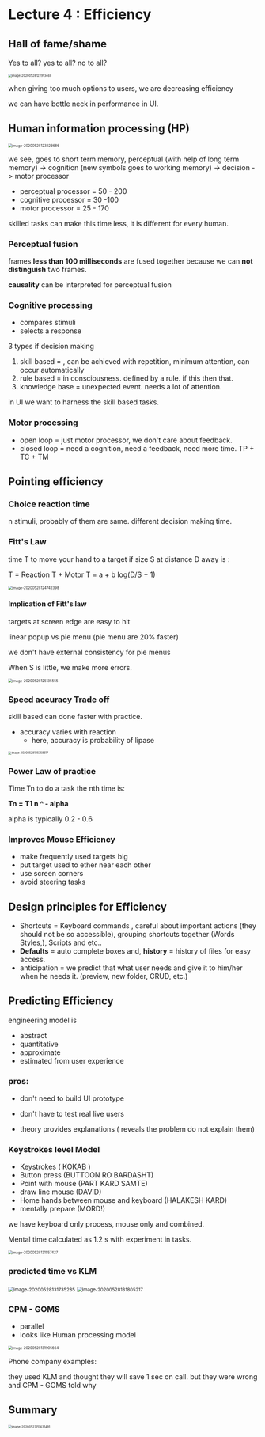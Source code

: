 # Lecture 4 : Efficiency

## Hall of fame/shame

Yes to all? yes to all? no to all? 

<img src="lec4.assets/image-20200528122913468.png" alt="image-20200528122913468" style="zoom:43%;" />

when giving too much options to users, we are decreasing efficiency

we can have bottle neck in performance in UI. 

## Human information processing (HP)

<img src="lec4.assets/image-20200528123226686.png" alt="image-20200528123226686" style="zoom:50%;" />

we see, goes to short term memory, perceptual (with help of long term memory) -> cognition (new symbols goes to working memory) -> decision -> motor processor 

- perceptual processor = 50 - 200
- cognitive processor = 30 -100
- motor processor = 25 - 170

skilled tasks can make this time less, it is different for every human.

### Perceptual fusion 

frames **less than 100 milliseconds** are fused together because we can **not distinguish** two frames. 

**causality** can be interpreted for perceptual fusion 

### Cognitive processing

- compares stimuli
- selects a response 

3 types if decision making

1. skill based = , can be achieved with repetition, minimum attention, can occur automatically 
2. rule based = in consciousness. defined by a rule. if this then that. 
3. knowledge base = unexpected event. needs a lot of attention. 

in UI we want to harness the skill based tasks. 

### Motor processing

- open loop = just motor processor, we don't care about feedback. 
- closed loop = need a cognition, need a feedback, need more time. TP + TC + TM

## Pointing efficiency 

### Choice reaction time

n stimuli, probably of them are same. different decision making time. 

### Fitt's Law

time T to move your hand to a target if size S at distance D away is :

T = Reaction T + Motor T = a + b log(D/S + 1)

<img src="lec4.assets/image-20200528124742398.png" alt="image-20200528124742398" style="zoom:50%;" />

#### Implication of Fitt's law

targets at screen edge are easy to hit 

linear popup vs pie menu (pie menu are 20% faster)

we don't have external consistency for pie menus 

When S is little, we make more errors.

<img src="lec4.assets/image-20200528125135555.png" alt="image-20200528125135555" style="zoom:50%;" />

### Speed accuracy Trade off

skill based can done faster with practice. 

- accuracy varies with reaction
  - here, accuracy is probability of lipase 

<img src="lec4.assets/image-20200528125358617.png" alt="image-20200528125358617" style="zoom:40%;" />

### Power Law of practice

Time Tn to do a task the nth time is:

**Tn = T1 n ^ - alpha**

alpha is typically 0.2 - 0.6

### Improves Mouse Efficiency

- make frequently used targets big
- put target used to ether near each other 
- use screen corners
- avoid steering tasks

## Design principles for Efficiency

- Shortcuts = Keyboard commands , careful about important actions (they should not be so accessible), grouping shortcuts together (Words Styles,), Scripts and etc.. 
- **Defaults** = auto complete boxes and, **history** = history of files for easy access. 
- anticipation = we predict that what user needs and give it to him/her when he needs it. (preview, new folder, CRUD, etc.)

## Predicting Efficiency 

engineering model is 

- abstract
- quantitative
- approximate
- estimated from user experience

### pros:

- don't need to build UI prototype

- don't have to test real live users

- theory provides explanations ( reveals the problem do not explain them)

### Keystrokes level Model

- Keystrokes ( KOKAB )
- Button press (BUTTOON RO BARDASHT)
- Point with mouse (PART KARD SAMTE)
- draw line mouse (DAVID)
- Home hands between mouse and keyboard (HALAKESH KARD)
- mentally prepare (MORD!)

we have keyboard only process, mouse only and combined. 

Mental time calculated as 1.2 s with experiment in tasks. 

<img src="lec4.assets/image-20200528131557427.png" alt="image-20200528131557427" style="zoom:50%;" />

### predicted time vs KLM

<img src="lec4.assets/image-20200528131735285.png" alt="image-20200528131735285" style="zoom:67%;" />

<img src="lec4.assets/image-20200528131805217.png" alt="image-20200528131805217" style="zoom:67%;" />

### CPM - GOMS

- parallel 
- looks like Human processing model

<img src="lec4.assets/image-20200528131905664.png" alt="image-20200528131905664" style="zoom:50%;" />

Phone company examples:

they used KLM and thought they will save 1 sec on call. but they were wrong and CPM - GOMS told why 

## Summary

<img src="lec4.assets/image-20200527151631491.png" alt="image-20200527151631491" style="zoom:43%;" />

